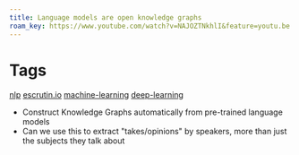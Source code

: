 ```yaml
---
title: Language models are open knowledge graphs
roam_key: https://www.youtube.com/watch?v=NAJOZTNkhlI&feature=youtu.be
---
```


# Tags
[nlp](20201110113346-nlp.md) [escrutin.io](20201110113356-escrutin_io.md) [machine-learning](20201105015715-machine_learning.md) [deep-learning](20201104234007-deep_learning.md)


- Construct Knowledge Graphs automatically from pre-trained language models
- Can we use this to extract "takes/opinions" by speakers, more than just the subjects they talk about
